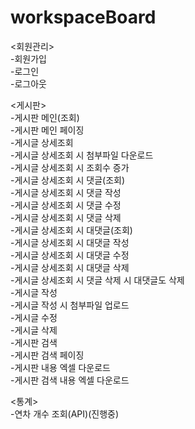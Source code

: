 # workspaceBoard

<회원관리>   
-회원가입   
-로그인   
-로그아웃   
   
<게시판>   
-게시판 메인(조회)   
-게시판 메인 페이징   
-게시글 상세조회   
-게시글 상세조회 시 첨부파일 다운로드   
-게시글 상세조회 시 조회수 증가   
-게시글 상세조회 시 댓글(조회)   
-게시글 상세조회 시 댓글 작성   
-게시글 상세조회 시 댓글 수정   
-게시글 상세조회 시 댓글 삭제   
-게시글 상세조회 시 대댓글(조회)   
-게시글 상세조회 시 대댓글 작성   
-게시글 상세조회 시 대댓글 수정   
-게시글 상세조회 시 대댓글 삭제  
-게시글 상세조회 시 댓글 삭제 시 대댓글도 삭제   
-게시글 작성   
-게시글 작성 시 첨부파일 업로드      
-게시글 수정   
-게시글 삭제   
-게시판 검색   
-게시판 검색 페이징     
-게시판 내용 엑셀 다운로드   
-게시판 검색 내용 엑셀 다운로드   
   
<통계>   
-연차 개수 조회(API)(진행중)
